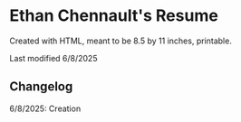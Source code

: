 # Ethan Chennault's Resume

Created with HTML, meant to be 8.5 by 11 inches, printable.

Last modified 6/8/2025

## Changelog

6/8/2025: Creation
